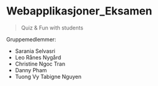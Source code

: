 # Webapplikasjoner_Eksamen

> Quiz & Fun with students

Gruppemedlemmer:
- Sarania Selvasri
- Leo Rånes Nygård
- Christine Ngoc Tran
- Danny Pham
- Tuong Vy Tabigne Nguyen
